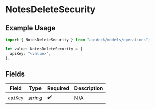 # NotesDeleteSecurity

## Example Usage

```typescript
import { NotesDeleteSecurity } from "apideck/models/operations";

let value: NotesDeleteSecurity = {
  apiKey: "<value>",
};
```

## Fields

| Field              | Type               | Required           | Description        |
| ------------------ | ------------------ | ------------------ | ------------------ |
| `apiKey`           | *string*           | :heavy_check_mark: | N/A                |